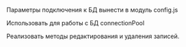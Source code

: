 Параметры подключения к БД вынести в модуль config.js

Использовать для работы с БД connectionPool

Реализовать методы редактирования и удаления записей.

